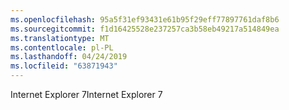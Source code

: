 ```yaml
---
ms.openlocfilehash: 95a5f31ef93431e61b95f29eff77897761daf8b6
ms.sourcegitcommit: f1d16425528e237257ca3b58eb49217a514849ea
ms.translationtype: MT
ms.contentlocale: pl-PL
ms.lasthandoff: 04/24/2019
ms.locfileid: "63871943"
---
```

<span data-ttu-id="bad39-101">Internet Explorer 7</span><span class="sxs-lookup"><span data-stu-id="bad39-101">Internet Explorer 7</span></span>